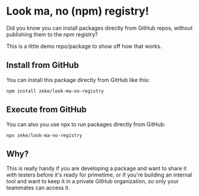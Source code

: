 # Look ma, no (npm) registry!

Did you know you can install packages directly from GitHub repos, without publishing them to the npm registry?

This is a little demo repo/package to show off how that works. 


## Install from GitHub

You can install this package directly from GitHub like this:

```
npm install zeke/look-ma-no-registry
```

## Execute from GitHub

You can also you use npx to run packages directly from GitHub:

```
npx zeke/look-ma-no-registry
```

## Why?

This is really handy if you are developing a package and want to share it with testers before it's ready for primetime, or if you're building an internal tool and want to keep it in a private GitHub organization, so only your teammates can access it.
